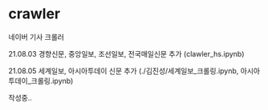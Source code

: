 # crawler
네이버 기사 크롤러

21.08.03 경향신문, 중앙일보, 조선일보, 전국매일신문 추가 (clawler_hs.ipynb)

21.08.05 세계일보, 아시아투데이 신문 추가 (./김진성/세계일보_크롤링.ipynb, 아시아투데이_크롤링.ipynb)

작성중..

